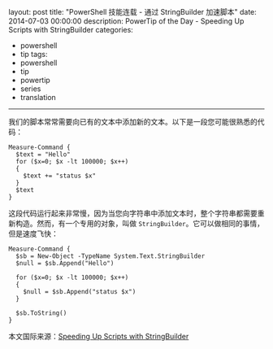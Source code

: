 ﻿layout: post
title: "PowerShell 技能连载 - 通过 StringBuilder 加速脚本"
date: 2014-07-03 00:00:00
description: PowerTip of the Day - Speeding Up Scripts with StringBuilder
categories:
- powershell
- tip
tags:
- powershell
- tip
- powertip
- series
- translation
---
我们的脚本常常需要向已有的文本中添加新的文本。以下是一段您可能很熟悉的代码：

    Measure-Command {
      $text = "Hello"
      for ($x=0; $x -lt 100000; $x++)
      {
        $text += "status $x"
      }
      $text 
    }

这段代码运行起来非常慢，因为当您向字符串中添加文本时，整个字符串都需要重新构造。然而，有一个专用的对象，叫做 `StringBuilder`。它可以做相同的事情，但是速度飞快：

    Measure-Command {
      $sb = New-Object -TypeName System.Text.StringBuilder
      $null = $sb.Append("Hello")
      
      for ($x=0; $x -lt 100000; $x++)
      {
        $null = $sb.Append("status $x")
      }
      
      $sb.ToString() 
    }

<!--more-->
本文国际来源：[Speeding Up Scripts with StringBuilder](http://community.idera.com/powershell/powertips/b/tips/posts/speeding-up-scripts-with-stringbuilder)
